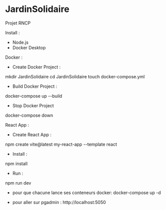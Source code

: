 # JardinSolidaire
Projet RNCP

Install :

- Node.js
- Docker Desktop


Docker :

- Create Docker Project :

mkdir JardinSolidaire
cd JardinSolidaire
touch docker-compose.yml

- Build Docker Project :

docker-compose up --build

- Stop Docker Project

docker-compose down


React App :

- Create React App :

npm create vite@latest my-react-app --template react

- Install :

npm install

- Run :

npm run dev


- pour que chacune lance ses conteneurs docker:
docker-compose up -d

- pour aller sur pgadmin :
http://localhost:5050